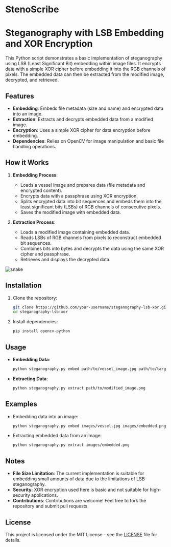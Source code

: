 # StenoScribe

# Steganography with LSB Embedding and XOR Encryption

This Python script demonstrates a basic implementation of steganography using LSB (Least Significant Bit) embedding within image files. It encrypts data with a simple XOR cipher before embedding it into the RGB channels of pixels. The embedded data can then be extracted from the modified image, decrypted, and retrieved.

## Features

- **Embedding**: Embeds file metadata (size and name) and encrypted data into an image.
- **Extraction**: Extracts and decrypts embedded data from a modified image.
- **Encryption**: Uses a simple XOR cipher for data encryption before embedding.
- **Dependencies**: Relies on OpenCV for image manipulation and basic file handling operations.

## How it Works

1. **Embedding Process**:
   - Loads a vessel image and prepares data (file metadata and encrypted content).
   - Encrypts data with a passphrase using XOR encryption.
   - Splits encrypted data into bit sequences and embeds them into the least significant bits (LSBs) of RGB channels of consecutive pixels.
   - Saves the modified image with embedded data.

2. **Extraction Process**:
   - Loads a modified image containing embedded data.
   - Reads LSBs of RGB channels from pixels to reconstruct embedded bit sequences.
   - Combines bits into bytes and decrypts the data using the same XOR cipher and passphrase.
   - Retrieves and displays the decrypted data.
  
     
![snake](https://github.com/user-attachments/assets/56b4b780-0e89-4aba-b8d7-1b07bcba274c) 

## Installation

1. Clone the repository:
   ```bash
   git clone https://github.com/your-username/steganography-lsb-xor.git
   cd steganography-lsb-xor
   ```

2. Install dependencies:
   ```bash
   pip install opencv-python
   ```

## Usage

- **Embedding Data**:
  ```bash
  python steganography.py embed path/to/vessel_image.jpg path/to/target_image.png path/to/file_to_embed.txt
  ```

- **Extracting Data**:
  ```bash
  python steganography.py extract path/to/modified_image.png
  ```

## Examples

- Embedding data into an image:
  ```bash
  python steganography.py embed images/vessel.jpg images/embedded.png files/secret.txt
  ```

- Extracting embedded data from an image:
  ```bash
  python steganography.py extract images/embedded.png
  ```

## Notes

- **File Size Limitation**: The current implementation is suitable for embedding small amounts of data due to the limitations of LSB steganography.
- **Security**: XOR encryption used here is basic and not suitable for high-security applications.
- **Contributions**: Contributions are welcome! Feel free to fork the repository and submit pull requests.

## License

This project is licensed under the MIT License - see the [LICENSE](LICENSE) file for details.

